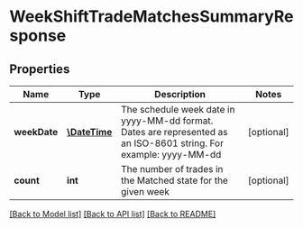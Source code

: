 # WeekShiftTradeMatchesSummaryResponse

## Properties
Name | Type | Description | Notes
------------ | ------------- | ------------- | -------------
**weekDate** | [**\DateTime**](\DateTime.md) | The schedule week date in yyyy-MM-dd format. Dates are represented as an ISO-8601 string. For example: yyyy-MM-dd | [optional] 
**count** | **int** | The number of trades in the Matched state for the given week | [optional] 

[[Back to Model list]](../README.md#documentation-for-models) [[Back to API list]](../README.md#documentation-for-api-endpoints) [[Back to README]](../README.md)


